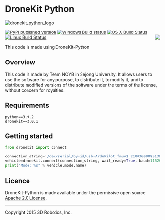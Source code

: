 # DroneKit Python

![dronekit_python_logo](https://cloud.githubusercontent.com/assets/5368500/10805537/90dd4b14-7e22-11e5-9592-5925348a7df9.png)

[![PyPi published version](https://img.shields.io/pypi/v/dronekit.svg)](https://pypi.org/project/dronekit/)
[![Windows Build status](https://img.shields.io/appveyor/ci/3drobotics/dronekit-python/master.svg?label=windows)](https://ci.appveyor.com/project/3drobotics/dronekit-python/branch/master)
[![OS X Build Status](https://img.shields.io/travis/dronekit/dronekit-python/master.svg?label=os%20x)](https://travis-ci.org/dronekit/dronekit-python)
[![Linux Build Status](https://img.shields.io/circleci/project/dronekit/dronekit-python/master.svg?label=linux)](https://circleci.com/gh/dronekit/dronekit-python) <a href="https://gitter.im/dronekit/dronekit-python?utm_source=badge&utm_medium=badge&utm_campaign=pr-badge&utm_content=badge"><img align="right" src="https://badges.gitter.im/Join%20Chat.svg"></img></a>

This code is made using DroneKit-Python

## Overview

This code is made by Team NOYB in Sejong University. It allows users to use the software for any purpose, to distribute it, to modify it, and to distribute modified versions of the software under the terms of the license, without concern for royalties.

## Requirements

```
python==3.9.2
dronekit==2.0.1
```

## Getting started

```python
from dronekit import connect

connection_string='/dev/serial/by-id/usb-ArduPilot_fmuv2_210036000851393339383036-if00'
vehicle=dronekit.connect(connection_string, wait_ready=True, baud=115200)
print("Mode: %s" % vehicle.mode.name)
```

## Licence

DroneKit-Python is made available under the permissive open source [Apache 2.0 License](http://python.dronekit.io/about/license.html). 

***

Copyright 2015 3D Robotics, Inc.
